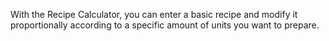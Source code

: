 With the Recipe Calculator, you can enter a basic recipe and modify it proportionally according to a specific amount of units you want to prepare.